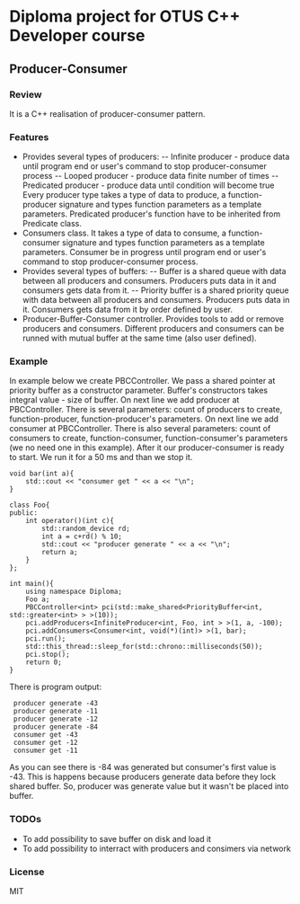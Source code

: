 # Diploma project for OTUS C++ Developer course
## Producer-Consumer
### Review
It is a C++ realisation of producer-consumer pattern. 
### Features
- Provides several types of producers:
-- Infinite producer - produce data until program end or user's command to stop producer-consumer process
-- Looped producer - produce data finite number of times
-- Predicated producer - produce data until condition will become true
Every producer type takes a type of data to produce, a function-producer signature and types function parameters as a template parameters. Predicated producer's function have to be inherited from Predicate class.
 - Consumers class. It takes a type of data to consume, a function-consumer signature and types function parameters as a template parameters. Consumer be in progress until program end or user's command to stop producer-consumer process.
- Provides several types of buffers:
 -- Buffer is a shared queue with data between all producers and consumers. Producers puts data in it and consumers gets data from it.
 -- Priority buffer is a shared priority queue with data between all producers and consumers. Producers puts data in it. Consumers gets data from it by order defined by user.
 - Producer-Buffer-Consumer controller. Provides tools to add or remove producers and consumers. Different producers and consumers can be runned with mutual buffer at the same time (also user defined).
### Example
In example below we create PBCController. We pass a shared pointer at priority buffer as a constructor parameter. Buffer's constructors takes integral value - size of buffer.
On next line we add producer at PBCController. There is several parameters: count of producers to create, function-producer, function-producer's parameters.
On next line we add consumer at PBCController. There is also several parameters: count of consumers to create, function-consumer, function-consumer's parameters (we no need one in this example).
After it our producer-consumer is ready to start. We run it for a 50 ms and than we stop it.
```
void bar(int a){
    std::cout << "consumer get " << a << "\n";
}

class Foo{
public:
    int operator()(int c){
        std::random_device rd;
        int a = c+rd() % 10;
        std::cout << "producer generate " << a << "\n";
        return a;
    }
};

int main(){
    using namespace Diploma;
    Foo a;
    PBCController<int> pci(std::make_shared<PriorityBuffer<int, std::greater<int> > >(10));
    pci.addProducers<InfiniteProducer<int, Foo, int > >(1, a, -100); 
    pci.addConsumers<Consumer<int, void(*)(int)> >(1, bar);
    pci.run();
    std::this_thread::sleep_for(std::chrono::milliseconds(50));
    pci.stop();
    return 0;
}
```
There is program output:
```
 producer generate -43
 producer generate -11
 producer generate -12
 producer generate -84
 consumer get -43
 consumer get -12
 consumer get -11
```

As you can see there is -84 was generated but consumer's first value is -43. This is happens because producers generate data before they lock shared buffer. So, producer was generate value but it wasn't be placed into buffer.

### TODOs
 - To add possibility to save buffer on disk and load it
 - To add possibility to interract with producers and consimers via network

### License
MIT
